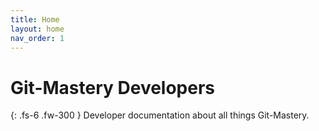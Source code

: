 ```yaml
---
title: Home
layout: home
nav_order: 1
---
```


# Git-Mastery Developers

{: .fs-6 .fw-300 }
Developer documentation about all things Git-Mastery.
